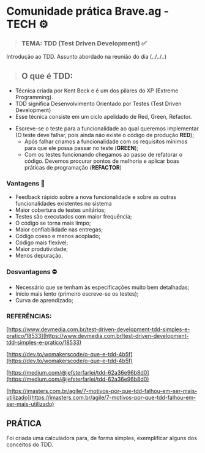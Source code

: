 # Comunidade prática Brave.ag - TECH ⚙️


> ### TEMA: TDD (Test Driven Development) ✅

Introdução ao TDD. Assunto abordado na reunião do dia (../../..)

> ## O que é TDD:
* Técnica criada por Kent Beck e é um dos pilares do XP (Extreme Programming).
* TDD significa Desenvolvimento Orientado por Testes (Test Driven Development)
* Esse técnica consiste em um ciclo apelidado de Red, Green, Refactor.
- Escreve-se o teste para a funcionalidade ao qual queremos implementar (O teste deve falhar, pois ainda não existe o código de produção **RED**);
    - Após falhar criamos a funcionalidade com os requisitos mínimos para que ele possa passar no teste (**GREEN**);
    - Com os testes funcionando chegamos ao passo de refatorar o código. Devemos procurar pontos de melhoria e aplicar boas práticas de programação (**REFACTOR**)

### Vantagens 🚀

- Feedback rápido sobre a nova funcionalidade e sobre as outras funcionalidades existentes no sistema
- Maior cobertura de testes unitários;
- Testes são executados com maior frequência;
- O código se torna mais limpo;
- Maior confiabilidade nas entregas;
- Código coeso e menos acoplado;
- Código mais flexível;
- Maior produtividade;
- Menos depuração.

### Desvantagens ⛔️

- Necessário que se tenham às especificações muito bem detalhadas;
- Início mais lento (primeiro escreve-se os testes);
- Curva de aprendizado;

### REFERÊNCIAS:

[https://www.devmedia.com.br/test-driven-development-tdd-simples-e-pratico/18533](https://www.devmedia.com.br/test-driven-development-tdd-simples-e-pratico/18533)

[https://dev.to/womakerscode/o-que-e-tdd-4b5f](https://dev.to/womakerscode/o-que-e-tdd-4b5f)

[https://medium.com/@jefsterfarlei/tdd-62a36e96b8d0](https://medium.com/@jefsterfarlei/tdd-62a36e96b8d0)

[https://imasters.com.br/agile/7-motivos-por-que-tdd-falhou-em-ser-mais-utilizado](https://imasters.com.br/agile/7-motivos-por-que-tdd-falhou-em-ser-mais-utilizado)

## PRÁTICA

Foi criada uma calculadora para, de forma simples, exemplificar alguns dos conceitos do TDD.
